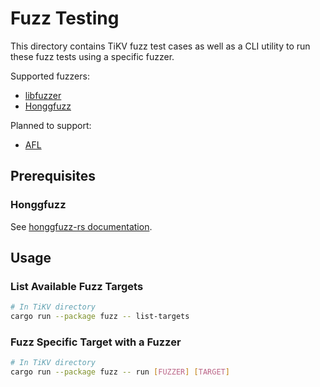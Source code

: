 # Fuzz Testing

This directory contains TiKV fuzz test cases as well as a CLI utility to run these fuzz tests using
a specific fuzzer.

Supported fuzzers:

- [libfuzzer](https://llvm.org/docs/LibFuzzer.html)
- [Honggfuzz](https://github.com/google/honggfuzz)

Planned to support:

- [AFL](http://lcamtuf.coredump.cx/afl/)

## Prerequisites

### Honggfuzz

See [honggfuzz-rs documentation](https://github.com/rust-fuzz/honggfuzz-rs).

## Usage

### List Available Fuzz Targets

```bash
# In TiKV directory
cargo run --package fuzz -- list-targets
```

### Fuzz Specific Target with a Fuzzer

```bash
# In TiKV directory
cargo run --package fuzz -- run [FUZZER] [TARGET]
```
